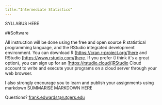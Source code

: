 ```yaml
---
title:"Intermediate Statistics"
---
```

SYLLABUS HERE

##Software

All instruction will be done using the free and open source R statistical programming language, and the RStudio integrated development environment. You can download R [https://cran.r-project.org/]here and RStudio [https://www.rstudio.com/]here. If you prefer (I think it's a great option), you can sign up for an [https://rstudio.cloud/]RStudio Cloud account to write and execute your programs on a cloud server through your web browser. 

I also strongly encourage you to learn and publish your assignments using markdown SUMMARISE MARKDOWN HERE

Questions? frank.edwards@rutgers.edu
